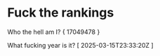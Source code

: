 # Fuck the rankings

Who the hell am I?
{ 17049478 }

What fucking year is it?
[ 2025-03-15T23:33:20Z ]
